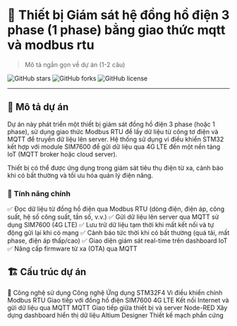 # 🚀 Thiết bị Giám sát hệ đồng hồ điện 3 phase (1 phase) bẳng giao thức mqtt và modbus rtu
> Mô tả ngắn gọn về dự án (1-2 câu)

![GitHub stars](https://img.shields.io/github/stars/yourusername/projectname?style=flat-square)
![GitHub forks](https://img.shields.io/github/forks/yourusername/projectname?style=flat-square)
![GitHub license](https://img.shields.io/github/license/yourusername/projectname?style=flat-square)

---

## 📖 Mô tả dự án
Dự án này phát triển một thiết bị giám sát đồng hồ điện 3 phase (hoặc 1 phase), sử dụng giao thức Modbus RTU để lấy dữ liệu từ công tơ điện và MQTT để truyền dữ liệu lên server. Hệ thống sử dụng vi điều khiển STM32 kết hợp với module SIM7600 để gửi dữ liệu qua 4G LTE đến một nền tảng IoT (MQTT broker hoặc cloud server).

Thiết bị có thể được ứng dụng trong giám sát tiêu thụ điện từ xa, cảnh báo khi có bất thường và tối ưu hóa quản lý điện năng.

### 🎯 **Tính năng chính**
✅ Đọc dữ liệu từ đồng hồ điện qua Modbus RTU (dòng điện, điện áp, công suất, hệ số công suất, tần số, v.v.)
✅ Gửi dữ liệu lên server qua MQTT sử dụng SIM7600 (4G LTE)
✅ Lưu trữ dữ liệu tạm thời khi mất kết nối và tự động gửi lại khi có mạng
✅ Cảnh báo tức thời khi có bất thường (quá tải, mất phase, điện áp thấp/cao)
✅ Giao diện giám sát real-time trên dashboard IoT
✅ Nâng cấp firmware từ xa (OTA) qua MQTT

## 🏗 Cấu trúc dự án
🔧 Công nghệ sử dụng
Công nghệ	Ứng dụng
STM32F4	Vi điều khiển chính
Modbus RTU	Giao tiếp với đồng hồ điện
SIM7600 4G LTE	Kết nối Internet và gửi dữ liệu qua MQTT
MQTT	Giao tiếp giữa thiết bị và server
Node-RED	Xây dựng dashboard hiển thị dữ liệu
Altium Designer	Thiết kế mạch phần cứng